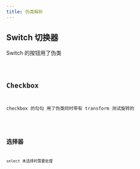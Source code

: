 ```yaml
---
title: 伪类解析
---
```


## Switch 切换器

Switch 的按钮用了伪类

<code src="./demos/Switch.tsx" />

## Checkbox

checkbox 的勾勾 用了伪类同时带有 transform 测试旋转的

<code src="./demos/Checkbox.tsx" />

## 选择器

select 未选择时需要处理

<code src="./demos/Select.tsx" />
